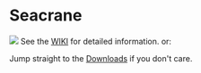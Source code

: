 # Seacrane
![](https://github.com/s7ephen/seacrane/wiki/images/seacrane_splash.png)
See the [WIKI](https://github.com/s7ephen/seacrane/wiki) for detailed information.
or:
 
Jump straight to the [Downloads](https://github.com/s7ephen/seacrane/wiki#what-does-it-run-on-download) if you don't care.
